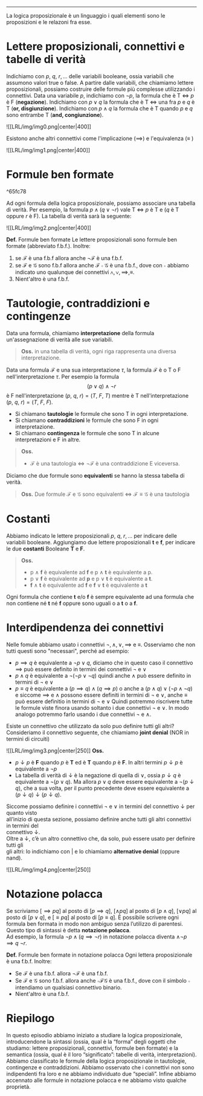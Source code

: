 ----
La logica proposizionale è un linguaggio i quali elementi sono le proposizioni e le relazoni fra esse.

# Lettere proposizionali, connettivi e tabelle di verità
Indichiamo con $p,\: q, \:r, ...$  delle variabili booleane, ossia variabili che assumono valori true o false.
A partire dalle variabili, che chiamiamo lettere proposizionali, possiamo costruire delle formule più complesse utilizzando i connettivi.
Data una variabile $p$, indichiamo con $\lnot{p}$, la formula che è T $\iff$ $p$ è F (**negazione**).
Indichiamo con $p \lor q$  la formula che è T  $\iff$ una fra $p$ e $q$ è T (**or, disgiunzione**).
Indichiamo con $p \land q$ la formula che è T quando $p$ e $q$ sono entrambe T (**and, congiunzione**).

![[LRL/img/img0.png|center|400]]

Esistono anche altri connettivi come l'implicazione ($\implies$) e l'equivalenza ($\equiv$ )

![[LRL/img/img1.png|center|400]]

# Formule ben formate

^65fc78

Ad ogni formula della logica proposizionale, possiamo associare una tabella di verità. Per esempio, la formula $p \land (q\lor \lnot{r})$ vale T $\iff$  $p$ è T e ($q$ è T oppure $r$ è F). 
La tabella di verità sarà la seguente:

![[LRL/img/img2.png|center|400]]

**Def.** Formule ben formate
Le lettere proposizionali sono formule ben formate (abbreviato f.b.f.). Inoltre:
1. se $\mathcal F$ è una f.b.f allora anche $\lnot \mathcal F$ è una f.b.f.
2. se $\mathcal F$ e $\mathcal G$ sono f.b.f allora anche $\mathcal F \circ \mathcal G$ è una f.b.f., dove con $\circ$ abbiamo indicato uno qualunque dei connettivi $\land,\lor, \implies, \equiv$.
3. Nient'altro è una f.b.f.

# Tautologie, contraddizioni e contingenze
Data una formula, chiamiamo **interpretazione** della formula un'assegnazione di verità alle sue variabili.

>**Oss.** in una tabella di verità, ogni riga rappresenta una diversa interpretazione.

Data una formula $\mathcal F$ e una sua interpretazione $\tau$, la formula $\mathcal F$ è o T o F nell'interpretazione $\tau$. Per esempio la formula $$(p \lor q)\land \lnot r$$
è F nell'interpretazione $(p,\: q,\: r) = (T,\: F,\: T)$ mentre è T nell'interpretazione $(p,\: q,\: r) = (T,\: F,\: F)$.
- Si chiamano **tautologie** le formule che sono T in ogni interpretazione.
- Si chiamano **contraddizioni** le formule che sono F in ogni interpretazione.
- Si chiamano **contingenza** le formule che sono T in alcune interpretazioni e F in altre.

>**Oss.** 
>- $\mathcal F$ è una tautologia $\iff$ $\lnot \mathcal F$ è una contraddizione E viceversa.

Diciamo che due formule sono **equivalenti** se hanno la stessa tabella di verità. 

>**Oss.** Due formule $\mathcal F$ e $\mathcal G$ sono equivalenti $\iff$ $\mathcal F \equiv \mathcal G$ è una tautologia

# Costanti
Abbiamo indicato le lettere proposizionali $p,\: q, \:r, ...$  per indicare delle variabili booleane. Aggiungiamo due lettere proposizionali **t** e **f**, per indicare le due **costanti** Booleane **T** e **F**.

>**Oss.**
>- p $\land$ **f** è equivalente ad **f** e p $\land$ **t** è equivalente a p.
>- p $\lor$ **f** è equivalente ad **p** e p $\lor$ **t** è equivalente a **t**.
>- **f** $\land$ **t** è equivalente ad **f** e **f** $\lor$ **t** è equivalente a **t**

Ogni formula che contiene **t** e/o **f** è sempre equivalente ad una formula che non contiene né **t** né **f** oppure sono uguali o a **t** o a **f**.

# Interdipendenza dei connettivi
Nelle fomule abbiamo usato i connettivi $\lnot, \land, \lor, \implies$ e $\equiv$. Osserviamo che non tutti questi sono "necessari", perché ad esempio:
- $p \implies q$ è equivalente a $\lnot p \lor q$, diciamo che in questo caso il connettivo $\implies$ può essere definito in termini dei connettivi $\lnot$ e $\lor$
- $p \land q$ è equivalente a $\lnot(\lnot p \lor \lnot q)$ quindi anche $\land$ può essere definito in termini di $\lnot$ e $\lor$
- $p \equiv q$ è equivalente a $(p \implies q) \land (q \implies p)$ o anche a $(p \land q) \lor (\lnot p \land \lnot q)$ e siccome $\implies$ e $\land$ possono essere definiti in termini di $\lnot$ e $\lor$, anche $\equiv$ può essere definitio in termini di $\lnot$ e $\lor$
Quindi potremmo riscrivere tutte le formule viste finora usando soltanto i due connettivi $\lnot$ e $\lor$. In modo analogo potremmo farlo usando i due connettivi $\lnot$ e $\land$.

Esiste un connettivo che utilizzato da solo puo definire tutti gli altri?
Consideriamo il connettivo seguente, che chiamiamo **joint denial** (NOR in termini di circuiti)

![[LRL/img/img3.png|center|250]]
**Oss.**
- $p \downarrow p$ è **F** quando $p$ è **T** ed è **T** quando $p$ è **F**. In altri termini $p \downarrow p$ è equivalente a $\lnot p$
- La tabella di verità di $\downarrow$ è la negazione di quella di $\lor$, ossia $p\downarrow q$ è equivalente a $\lnot(p\lor q)$. Ma allora $p \lor q$ deve essere equivalente a $\lnot(p\downarrow q)$, che a sua volta, per il punto precedente deve essere equivalente a $(p \downarrow q)\downarrow(p \downarrow q)$.

Siccome possiamo definire i connettivi $\lnot$ e $\lor$ in termini del connettivo $\downarrow$  per quanto visto  
all’inizio di questa sezione, possiamo definire anche tutti gli altri connettivi in termini del  
connettivo $\downarrow$.  
Oltre a $\downarrow$, c’è un altro connettivo che, da solo, può essere usato per definire tutti gli  
gli altri: lo indichiamo con $|$ e lo chiamiamo **alternative denial** (oppure nand). 

![[LRL/img/img4.png|center|250]]

# Notazione polacca
Se scriviamo $[\implies pq]$ al posto di $[p \implies q]$, $[\land pq]$ al posto di $[p \land q]$, $[\lor pq]$ al posto di $[p \lor q]$, e $[\equiv pq]$ al posto di $[p \equiv q]$. È possibile scrivere ogni formula ben formata in modo non ambiguo senza l’utilizzo di parentesi. Questo tipo di sintassi è detta **notazione polacca**.  
Ad esempio, la formula $\lnot p ∧ (q \implies \lnot r)$ in notazione polacca diventa $\land \lnot p \implies q\: \lnot r$.

**Def.** Formule ben formate in notazione polacca
Ogni lettera proposizionale è una f.b.f. Inoltre:
- Se $\mathcal F$ è una f.b.f. allora $\lnot \mathcal F$ è una f.b.f.
- Se $\mathcal F$ e $\mathcal G$  sono f.b.f. allora anche $\circ \mathcal F\mathcal G$ è una f.b.f., dove con il simbolo $\circ$ intendiamo un qualsiasi connettivo binario.
- Nient'altro è una f.b.f.

# Riepilogo 
In questo episodio abbiamo iniziato a studiare la logica proposizionale, introducendone la sintassi (ossia, qual è la “forma” degli oggetti che studiamo: lettere proposizionali, connettivi, formule ben formate) e la semantica (ossia, qual è il loro “significato”: tabelle di verità, interpretazioni). Abbiamo classificato le formule della logica proposizionale in tautologie, contingenze e contraddizioni. Abbiamo osservato che i connettivi non sono indipendenti fra loro e ne abbiamo individuato due “speciali”. Infine abbiamo accennato alle formule in notazione polacca e ne abbiamo visto qualche proprietà.
